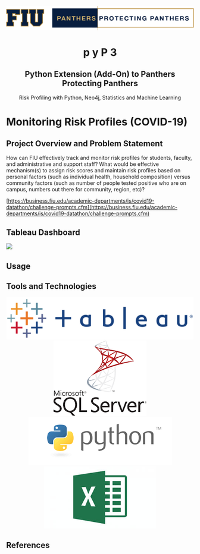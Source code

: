 <p align="center">
    <img src="https://github.com/eitanflor/Monitoring-Risk-Profiles/blob/master/static/panthers-protecting-panthers.png">
<p>

<p align="center">
  <h1 align="center" fontsize="2em">p y P 3</h1>
  <h2 align="center" fontsize="2em">Python Extension (Add-On) to Panthers Protecting Panthers</h2>
</p>

<p align="center">Risk Profiling with Python, Neo4j, Statistics and Machine Learning</p>

# Monitoring Risk Profiles (COVID-19)

## Project Overview and Problem Statement
How can FIU effectively track and monitor risk profiles for students, faculty, and administrative and support staff? What would be effective mechanism(s) to assign risk scores and maintain risk profiles based on personal factors (such as individual health, household composition) versus community factors (such as number of people tested positive who are on campus, numbers out there for community, region, etc)?

[https://business.fiu.edu/academic-departments/is/covid19-datathon/challenge-prompts.cfm](https://business.fiu.edu/academic-departments/is/covid19-datathon/challenge-prompts.cfm)

## Tableau Dashboard

<div class='tableauPlaceholder' id='viz1596299310061' style='position: relative'><noscript><a href='#'><img alt=' ' src='https:&#47;&#47;public.tableau.com&#47;static&#47;images&#47;JT&#47;JT9Y79QFQ&#47;1_rss.png' style='border: none' /></a></noscript><object class='tableauViz'  style='display:none;'><param name='host_url' value='https%3A%2F%2Fpublic.tableau.com%2F' /> <param name='embed_code_version' value='3' /> <param name='path' value='shared&#47;JT9Y79QFQ' /> <param name='toolbar' value='yes' /><param name='static_image' value='https:&#47;&#47;public.tableau.com&#47;static&#47;images&#47;JT&#47;JT9Y79QFQ&#47;1.png' /> <param name='animate_transition' value='yes' /><param name='display_static_image' value='yes' /><param name='display_spinner' value='yes' /><param name='display_overlay' value='yes' /><param name='display_count' value='yes' /><param name='language' value='en' /><param name='filter' value='publish=yes' /></object></div>                <script type='text/javascript'>                    var divElement = document.getElementById('viz1596299310061');                    var vizElement = divElement.getElementsByTagName('object')[0];                    if ( divElement.offsetWidth > 800 ) { vizElement.style.width='1000px';vizElement.style.height='827px';} else if ( divElement.offsetWidth > 500 ) { vizElement.style.width='1000px';vizElement.style.height='827px';} else { vizElement.style.width='100%';vizElement.style.height='2177px';}                     var scriptElement = document.createElement('script');                    scriptElement.src = 'https://public.tableau.com/javascripts/api/viz_v1.js';                    vizElement.parentNode.insertBefore(scriptElement, vizElement);                </script>

## Usage

## Tools and Technologies

<p align="center">
    <img src="https://github.com/eitanflor/Monitoring-Risk-Profiles/blob/master/static/tableaulogo.png">
    <img src="https://github.com/eitanflor/Monitoring-Risk-Profiles/blob/master/static/sql.png"> 
    <img src="https://github.com/eitanflor/Monitoring-Risk-Profiles/blob/master/static/python.png">
    <img src="https://github.com/eitanflor/Monitoring-Risk-Profiles/blob/master/static/excel.jpg">
</p>

## References 

